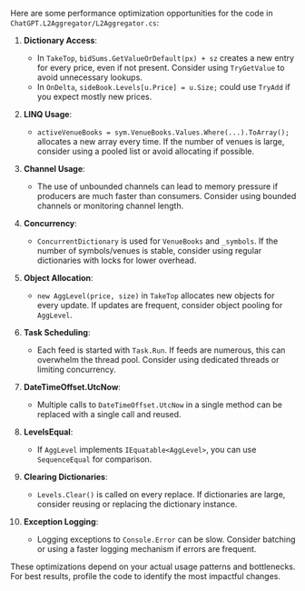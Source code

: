 Here are some performance optimization opportunities for the code in `ChatGPT.L2Aggregator/L2Aggregator.cs`:

1. **Dictionary Access**:  
   - In `TakeTop`, `bidSums.GetValueOrDefault(px) + sz` creates a new entry for every price, even if not present. Consider using `TryGetValue` to avoid unnecessary lookups.
   - In `OnDelta`, `sideBook.Levels[u.Price] = u.Size;` could use `TryAdd` if you expect mostly new prices.

2. **LINQ Usage**:  
   - `activeVenueBooks = sym.VenueBooks.Values.Where(...).ToArray();` allocates a new array every time. If the number of venues is large, consider using a pooled list or avoid allocating if possible.

3. **Channel Usage**:  
   - The use of unbounded channels can lead to memory pressure if producers are much faster than consumers. Consider using bounded channels or monitoring channel length.

4. **Concurrency**:  
   - `ConcurrentDictionary` is used for `VenueBooks` and `_symbols`. If the number of symbols/venues is stable, consider using regular dictionaries with locks for lower overhead.

5. **Object Allocation**:  
   - `new AggLevel(price, size)` in `TakeTop` allocates new objects for every update. If updates are frequent, consider object pooling for `AggLevel`.

6. **Task Scheduling**:  
   - Each feed is started with `Task.Run`. If feeds are numerous, this can overwhelm the thread pool. Consider using dedicated threads or limiting concurrency.

7. **DateTimeOffset.UtcNow**:  
   - Multiple calls to `DateTimeOffset.UtcNow` in a single method can be replaced with a single call and reused.

8. **LevelsEqual**:  
   - If `AggLevel` implements `IEquatable<AggLevel>`, you can use `SequenceEqual` for comparison.

9. **Clearing Dictionaries**:  
   - `Levels.Clear()` is called on every replace. If dictionaries are large, consider reusing or replacing the dictionary instance.

10. **Exception Logging**:  
    - Logging exceptions to `Console.Error` can be slow. Consider batching or using a faster logging mechanism if errors are frequent.

These optimizations depend on your actual usage patterns and bottlenecks. For best results, profile the code to identify the most impactful changes.